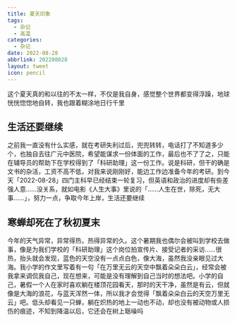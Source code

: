 ```yaml
---
title: 夏天印象
tags: 
  - 杂记
  - 高温
categories:
  - 杂记
date: 2022-08-28
abbrlink: 202208028
layout: tweet
icon: pencil
---
```


这个夏天真的和以往的不太一样，不仅是我自身，感觉整个世界都变得浮躁，地球恍恍惚惚地自转，我也跟着糊涂地日行千里

## 生活还要继续

之前我一直没有什么实感，就在考研失利过后，兜兜转转，电话打了不知道多少个，也独自去往广元中医院，希望能谋求一份体面的工作，最后也不了了之，只能在辅导员的帮助下在学校得到了「科研助理」这一份工作。说是科研，但干的确是文书的杂活，工资不高不低，对我来说刚刚好，能边工作边准备今年的考研。到今天「2022-08-28」四门主科早已经结束一轮复习，但英语和政治的进度却有些差强人意……没关系，就如电影《人生大事》里说的「……人生在世，除死，无大事……」，努力一点，争取今年上岸，生活还要继续

## 寒蝉却死在了秋初夏末

今年的天气异常，异常得热，热得异常的久。这个暑期我也偶尔会被叫到学校去做事，像是为我们学校的「科研助理」这个岗位拍宣传片、接受记者的采访……很热，抬头就会发现，蓝色的天空没有一点点白色，像大海，虽然我没亲眼见过大海。我小学的作文里写着有一句「在万里无云的天空中飘着朵朵白云」，经常会被我拿来调侃我自己，现在想来，可能是没有理解到自己当时的想法吧。小学的自己，暑假一个人在家时喜欢躺在楼顶花园看天，那时的天干净，虽然是有云，但就像是大海的浪花，与蓝天浑然一体，所以我才会觉得「飘着朵朵白云的天空万里无云」吧。低头却看见一只蝉，躺在炽热的地上一动也不动，却也没有被动物或人损伤的痕迹，不知到降温以后，它还会在树上聒噪吗


